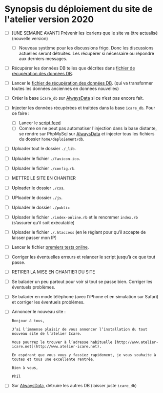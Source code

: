 # Synopsis du déploiement du site de l'atelier version 2020



- [ ] [UNE SEMAINE AVANT] Prévenir les icariens que le site va être actualisé (nouvelle version)

  - [ ] Nouveau système pour les discussions frigo. Donc les discussions actuelles seront détruites. Les récupérer si nécessaire ou répondre aux derniers messages.

- [ ] Récupérer les données DB telles que décrites dans [fichier de récupération des données DB][].

- [ ] Lancer le [fichier de récupération des données DB][]. (qui va transformer toutes les données anciennes en données nouvelles)

- [ ] Créer la base `icare_db` sur [AlwaysData](https://admin.alwaysdata.com/) si ce n’est pas encore fait.

- [ ] Injecter les données récupérées et traitées dans la base `icare_db`. Pour ce faire :
	- [ ] Lancer le  [script feed](/Users/philippeperret/Sites/AlwaysData/Icare_2020/_dev_/__DEPLOIEMENT__/feed_db_icare.rb)
	- [ ] Comme on ne peut pas automatiser l'injection dans la base distante, se rendre sur PhpMySql sur [AlwaysData](https://admin.alwaysdata.com/) et injecter tous les fichiers du dossier `home/deploiement/db`.

- [ ] Uploader tout le dossier `./_lib`.

- [ ] Uploader le fichier `./favicon.ico`.

- [ ] Uploader le fichier `./config.rb`.

- [ ] METTRE LE SITE EN CHANTIER

- [ ] Uploader le dossier `./css`.

- [ ] UPloader le dossier `./js`.

- [ ] Uploader le dossier `./public`

- [ ] Uploader le fichier `./index-online.rb` et le renommer `index.rb` (s’assurer qu’il soit exécutable)

- [ ] Uploader le fichier `./.htaccess` (en le réglant pour qu’il accepte de laisser passer mon IP)

- [ ] Lancer le fichier [premiers tests online](/Users/philippeperret/Sites/AlwaysData/Icare_2020/_dev_/__DEPLOIEMENT__/premiers_tests_online.rb).

- [ ]  Corriger les éventuelles erreurs et relancer le script jusqu’à ce que tout passe.

- [ ] RETIRER LA MISE EN CHANTIER DU SITE

- [ ] Se balader un peu partout pour voir si tout se passe bien. Corriger les éventuels problèmes.

- [ ] Se balader en mode téléphone (avec l’iPhone et en simulation sur Safari) et corriger les éventuels problèmes.

- [ ] Annoncer le nouveau site :

  ~~~
  Bonjour à tous,

  J’ai l’immense plaisir de vous annoncer l’installation du tout nouveau site de l’atelier Icare.

  Vous pourrez le trouver à l’adresse habituelle [http://www.atelier-icare.net](http://www.atelier-icare.net).

  En espérant que vous vous y fassiez rapidement, je vous souhaite à toutes et tous une excellente rentrée.

  Bien à vous,

  Phil
  ~~~



- [ ] Sur [AlwaysData](https://admin.alwaysdata.com/), détruire les autres DB (laisser juste `icare_db`)



[fichier de récupération des données DB]: /Users/philippeperret/Sites/AlwaysData/Icare_2020/_dev_/__DEPLOIEMENT__/recuperation_donnees_DB.rb

[dossier des bonnes données DB]: /Users/philippeperret/Sites/AlwaysData/xbackups/Goods_for_2020
